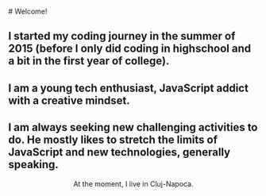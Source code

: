 <br>
# Welcome!

## I started my coding journey in the summer of 2015 (before I only did coding in highschool and a bit in the first year of college).

## I am a young tech enthusiast, JavaScript addict with a creative mindset.

## I am always seeking new challenging activities to do. He mostly likes to stretch the limits of JavaScript and new technologies, generally speaking.

<p style='text-align: center'>At the moment, I live in Cluj-Napoca.</p>

<a href='' target='_blank' rel='noopener'></a>

<!-- ## First I started learning <a href='http://vanilla-js.com/' target='_blank' rel='noopener'>VanillaJS</a>, <a href='http://backbonejs.org/' target='_blank' rel='noopener'>Backbone</a>, <a href='https://jquery.com/' target='_blank' rel='noopener'>JQuery</a>, <a href='https://sass-lang.com/' target='_blank' rel='noopener'>Sass</a> and later on decided to focus on <a href='https://reactjs.org/' target='_blank' rel='noopener'>React</a>. After a while, I decided to switch to mobile development especially with <a href='https://facebook.github.io/react-native/' target='_blank' rel='noopener'>React Native</a>. Also I played with <a href='https://vuejs.org/' target='_blank' rel='noopener'>Vue</a>, <a href='https://golang.org/' target='_blank' rel='noopener'>Golang</a> and serverless services such as: <a href='https://aws.amazon.com/' target='_blank' rel='noopener'>AWS</a> and <a href='https://firebase.google.com/' target='_blank' rel='noopener'>Firebase</a> -->
